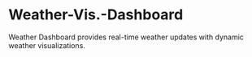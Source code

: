 # Weather-Vis.-Dashboard
Weather Dashboard provides real-time weather updates with dynamic weather visualizations.
